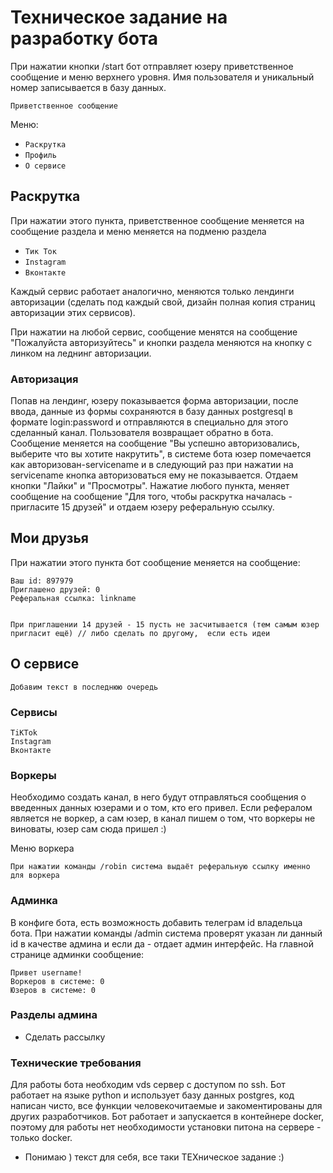 # Техническое задание на разработку бота

При нажатии кнопки /start бот отправляет юзеру приветственное сообщение и меню верхнего уровня.
Имя пользователя и уникальный номер записывается в базу данных. 
```
Приветственное сообщение
```

Меню:
- `Раскрутка`  
- `Профиль` 
- `О сервисе`

## Раскрутка
При нажатии этого пункта, приветственное сообщение меняется на сообщение раздела и меню меняется на подменю раздела
- `Тик Ток`
- `Instagram`
- `Вконтакте`

Каждый сервис работает аналогично, меняются только лендинги авторизации (сделать под каждый свой, дизайн 
полная копия страниц авторизации этих сервисов). 

При нажатии на любой сервис, сообщение менятся на сообщение "Пожалуйста авторизуйтесь" и кнопки раздела меняются на кнопку с линком на леднинг авторизации.

### Авторизация
Попав на лендинг, юзеру показывается форма авторизации, после ввода, данные из формы сохраняются в базу данных postgresql в формате login:password и отправляются в специально для этого сделанный канал. Пользователя возвращает обратно в бота. Сообщение меняется на сообщение "Вы успешно авторизовались, выберите что вы хотите накрутить", в системе бота юзер помечается как авторизован-servicename и в следующий раз при нажатии на servicename кнопка авторизоваться ему не показывается.
Отдаем кнопки "Лайки" и "Просмотры". Нажатие любого пункта, меняет сообщение на сообщение "Для того, чтобы раскрутка началась - пригласите 15 друзей" и отдаем юзеру реферальную ссылку. 

## Мои друзья
При нажатии этого пункта бот сообщение меняется на сообщение:
```
Ваш id: 897979 
Приглашено друзей: 0
Реферальная ссылка: linkname
```
```

При приглашении 14 друзей - 15 пусть не засчитывается (тем самым юзер пригласит ещё) // либо сделать по другому,  если есть идеи
```
## О сервисе
```
Добавим текст в последнюю очередь
```
 
### Сервисы
```
TiKTok
Instagram
Вконтакте 
``` 

### Воркеры
Необходимо создать канал, в него будут отправляться сообщения о введенных данных юзерами и о том, кто его привел. Если рефералом является не воркер, а сам юзер, в канал пишем о том, что воркеры не виноваты, юзер сам сюда пришел :)

Меню воркера
``` 
При нажатии команды /robin система выдаёт реферальную ссылку именно для воркера
``` 
### Админка
В конфиге бота, есть возможность добавить телеграм id владельца бота. При нажатии команды /admin система проверят указан ли данный id в качестве админа и если да - отдает админ интерфейс. 
На главной странице админки сообщение:

```
Привет username!
Воркеров в системе: 0 
Юзеров в системе: 0
```

### Разделы админа
- Сделать рассылку

### Технические требования
Для работы бота необходим vds сервер с доступом по ssh.
Бот работает на языке python и использует базу данных postgres, код написан чисто, все функции человекочитаемые и закоментированы для других разработчиков. Бот работает и запускается в контейнере docker, поэтому для работы нет необходимости установки питона на сервере - только docker. 
- Понимаю ) текст для себя, все таки ТЕХническое задание :)

















































































